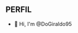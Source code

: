 ## PERFIL

* 👋 Hi, I'm @DoGiraldo95


<!---
DoGiraldo95/DoGiraldo95 is a ✨ special ✨ repository because its `README.md` (this file) appears on your GitHub profile.
You can click the Preview link to take a look at your changes.
--->
